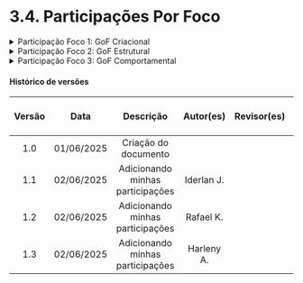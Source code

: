 # 3.4. Participações Por Foco

<details>
<summary>Participação Foco 1: GoF Criacional</summary>

| Nome do Membro           | Contribuição          | Significância da Contribuição para o Projeto | Comprobatórios Claros (com link) |
|--------------------------|-----------------------|----------------------------------------------|----------------------------------|
| Gustavo Costa            | -                     | -                                            | -                                |
| Harleny Angéllica        |   	Excelente          |  implementação do builder, singleton no código do projeto, revisão dos textos, adição das imagens do código e adição dos vídeos de demonstração.  | [Commit I](https://github.com/UnBArqDsw2025-1-Turma01/2025.1-T01-_G7_FCTEPodcast/blob/main/fctepodcast-backend/src/builder/Episodio/EpisodioBuilder.ts)  [Commit II](https://github.com/UnBArqDsw2025-1-Turma01/2025.1-T01-_G7_FCTEPodcast/blob/main/fctepodcast-frontend/src/context/auth/AuthContext.tsx) [Commit III](https://github.com/UnBArqDsw2025-1-Turma01/2025.1-T01-_G7_FCTEPodcast_Entrega_03/commit/e334328e011177017c3a64e2a28fc74c44fb6b5c) [Commit IV](https://github.com/UnBArqDsw2025-1-Turma01/2025.1-T01-_G7_FCTEPodcast_Entrega_03/commit/0804d8851c7e0016de3dd78765fb453f72a811b1)  [Commit V](https://github.com/UnBArqDsw2025-1-Turma01/2025.1-T01-_G7_FCTEPodcast_Entrega_03/commit/e59ea4d3267449ae68a9f8742ef5fc15b7204982) [Commit VI](https://github.com/UnBArqDsw2025-1-Turma01/2025.1-T01-_G7_FCTEPodcast_Entrega_03/commit/b0d2b755a83d6a47604ab979587fa411616a56bf)  |
| Iderlan Júnio            |   	Excelente                   | implementação do builder, singleton no código do projeto, revisão dos textos, adição das imagens do código e adição dos vídeos de demonstração.                                          |  [Commit](https://github.com/UnBArqDsw2025-1-Turma01/2025.1-T01-_G7_FCTEPodcast/blob/main/fctepodcast-backend/src/builder/Episodio/EpisodioBuilder.ts)  [Commit](https://github.com/UnBArqDsw2025-1-Turma01/2025.1-T01-_G7_FCTEPodcast/blob/main/fctepodcast-frontend/src/context/auth/AuthContext.tsx) [Commit](https://github.com/UnBArqDsw2025-1-Turma01/2025.1-T01-_G7_FCTEPodcast_Entrega_03/commit/e334328e011177017c3a64e2a28fc74c44fb6b5c)   [Commit](https://github.com/UnBArqDsw2025-1-Turma01/2025.1-T01-_G7_FCTEPodcast/commit/3573314b568004de8fa358ee7aa0429f06eaa46c) [Commit](https://github.com/UnBArqDsw2025-1-Turma01/2025.1-T01-_G7_FCTEPodcast_Entrega_03/commit/0804d8851c7e0016de3dd78765fb453f72a811b1) [Commit](https://github.com/UnBArqDsw2025-1-Turma01/2025.1-T01-_G7_FCTEPodcast_Entrega_03/commit/e59ea4d3267449ae68a9f8742ef5fc15b7204982) [Commit](https://github.com/UnBArqDsw2025-1-Turma01/2025.1-T01-_G7_FCTEPodcast/commit/786ec6af95ca3d79b6e4452ed566c297b4a9a315)                     |
| João Paulo Barros        | -                     | -                                            | -                                |
| Joyce Dionizio           | -                     | -                                            | -                                |
| Marcella Anderle         | -                     | -                                            | -                                |
| Natália De Morais        | -                     | -                                            | -                                |
| Mateus de Siqueira Silva | -                     | -                                            | -                                |
| Rafael Kenji             |   	Excelente                   | Construi os diagramas do builder, singleton e factory, adicionei os diagramas na pagina dos GoFs Criacionais e participei da revisão dos textos, adição das imagens do código e adição dos vídeos de demonstração.                                             | [Commit](https://github.com/UnBArqDsw2025-1-Turma01/2025.1-T01-_G7_FCTEPodcast_Entrega_03/commit/6d2cab1c503b12dc859be49ee4d9236422011f6c)  [Commit](https://github.com/UnBArqDsw2025-1-Turma01/2025.1-T01-_G7_FCTEPodcast_Entrega_03/commit/11fcf833cee77babd37f59ee058f384111cbbdf5)  [Commit](https://github.com/UnBArqDsw2025-1-Turma01/2025.1-T01-_G7_FCTEPodcast_Entrega_03/commit/0a0a59952c854eb78a75c2609b3b037e49dd8f2f) [Commit](https://github.com/UnBArqDsw2025-1-Turma01/2025.1-T01-_G7_FCTEPodcast/commit/3573314b568004de8fa358ee7aa0429f06eaa46c)  [Commit](https://github.com/UnBArqDsw2025-1-Turma01/2025.1-T01-_G7_FCTEPodcast/commit/3573314b568004de8fa358ee7aa0429f06eaa46c)  [Commit](https://github.com/UnBArqDsw2025-1-Turma01/2025.1-T01-_G7_FCTEPodcast_Entrega_03/commit/e334328e011177017c3a64e2a28fc74c44fb6b5c)  [Commit](https://github.com/UnBArqDsw2025-1-Turma01/2025.1-T01-_G7_FCTEPodcast_Entrega_03/commit/0804d8851c7e0016de3dd78765fb453f72a811b1)  [Commit](https://github.com/UnBArqDsw2025-1-Turma01/2025.1-T01-_G7_FCTEPodcast_Entrega_03/commit/e59ea4d3267449ae68a9f8742ef5fc15b7204982)                              |

</details>

<details>
<summary>Participação Foco 2: GoF Estrutural</summary>

| Nome do Membro           | Contribuição          | Significância da Contribuição para o Projeto | Comprobatórios Claros (com link) |
|--------------------------|-----------------------|----------------------------------------------|----------------------------------|
| Gustavo Costa            | -                     | -                                            | -                                |
| Harleny Angéllica        | Excelente             |  implementação do Adapter, revisão dos textos, adição das imagens do código e adição dos vídeos de demonstração.               | [Commit I](https://github.com/UnBArqDsw2025-1-Turma01/2025.1-T01-_G7_FCTEPodcast_Entrega_03/commit/b0d2b755a83d6a47604ab979587fa411616a56bf) [Commit II](https://github.com/UnBArqDsw2025-1-Turma01/2025.1-T01-_G7_FCTEPodcast/blob/feat--Adapter-para-mandar-imagens-para-o-frontend/fctepodcast-backend/src/adapter/ImageAdapter.ts)  [Commit III](https://github.com/UnBArqDsw2025-1-Turma01/2025.1-T01-_G7_FCTEPodcast_Entrega_03/commit/e334328e011177017c3a64e2a28fc74c44fb6b5c) [Commit IV](https://github.com/UnBArqDsw2025-1-Turma01/2025.1-T01-_G7_FCTEPodcast_Entrega_03/commit/0804d8851c7e0016de3dd78765fb453f72a811b1) [Commit V](https://github.com/UnBArqDsw2025-1-Turma01/2025.1-T01-_G7_FCTEPodcast_Entrega_03/commit/e59ea4d3267449ae68a9f8742ef5fc15b7204982)|
| Iderlan Júnio            |          Excelente           | implementação do Adapter, Facade no código do projeto, revisão dos textos, adição das imagens do código e adição dos vídeos de demonstração.                                           |   [Commit](https://github.com/UnBArqDsw2025-1-Turma01/2025.1-T01-_G7_FCTEPodcast/blob/feat--Adapter-para-mandar-imagens-para-o-frontend/fctepodcast-backend/src/adapter/ImageAdapter.ts) [Commit](https://github.com/UnBArqDsw2025-1-Turma01/2025.1-T01-_G7_FCTEPodcast/blob/fix--alterando-o-authproxy-para-um-fa%C3%A7ade/fctepodcast-backend/src/facade/AuthFacade.ts) [Commit](https://github.com/UnBArqDsw2025-1-Turma01/2025.1-T01-_G7_FCTEPodcast_Entrega_03/commit/e334328e011177017c3a64e2a28fc74c44fb6b5c) [Commit](https://github.com/UnBArqDsw2025-1-Turma01/2025.1-T01-_G7_FCTEPodcast_Entrega_03/commit/0804d8851c7e0016de3dd78765fb453f72a811b1) [Commit](https://github.com/UnBArqDsw2025-1-Turma01/2025.1-T01-_G7_FCTEPodcast_Entrega_03/commit/e59ea4d3267449ae68a9f8742ef5fc15b7204982) [Commit](https://github.com/UnBArqDsw2025-1-Turma01/2025.1-T01-_G7_FCTEPodcast/commit/786ec6af95ca3d79b6e4452ed566c297b4a9a315)                         |
| João Paulo Barros        | -                     | -                                            | -                                |
| Joyce Dionizio           | -                     | -                                            | -                                |
| Marcella Anderle         | -                     | -                                            | -                                |
| Natália De Morais        | -                     | -                                            | -                                |
| Mateus de Siqueira Silva | -                     | -                                            | -                                |
| Rafael Kenji             | Excelente                     | Construi os diagramas do facade e do adapter, adicionei os diagramas na pagina dos GoFs Estruturais e participei da revisão dos textos, adição das imagens do código e adição dos vídeos de demonstração.                                           | [Commit](https://github.com/UnBArqDsw2025-1-Turma01/2025.1-T01-_G7_FCTEPodcast_Entrega_03/commit/62dedfa7967ad49a0fdbc90da0c215b135a192b7)  [Commit](https://github.com/UnBArqDsw2025-1-Turma01/2025.1-T01-_G7_FCTEPodcast_Entrega_03/commit/da2639ee46b7035966d63bc3404c8d9bce810b6b)  [Commit](https://github.com/UnBArqDsw2025-1-Turma01/2025.1-T01-_G7_FCTEPodcast_Entrega_03/commit/063c1e3fde792902705d9914fe21f835de1049fa)  [Commit](https://github.com/UnBArqDsw2025-1-Turma01/2025.1-T01-_G7_FCTEPodcast_Entrega_03/commit/e59ea4d3267449ae68a9f8742ef5fc15b7204982)  [Commit](https://github.com/UnBArqDsw2025-1-Turma01/2025.1-T01-_G7_FCTEPodcast_Entrega_03/commit/e334328e011177017c3a64e2a28fc74c44fb6b5c)  [Commit](https://github.com/UnBArqDsw2025-1-Turma01/2025.1-T01-_G7_FCTEPodcast_Entrega_03/commit/0804d8851c7e0016de3dd78765fb453f72a811b1)  [Commit](https://github.com/UnBArqDsw2025-1-Turma01/2025.1-T01-_G7_FCTEPodcast_Entrega_03/commit/e59ea4d3267449ae68a9f8742ef5fc15b7204982)                                |

</details>

<details>
<summary>Participação Foco 3: GoF Comportamental</summary>

| Nome do Membro           | Contribuição          | Significância da Contribuição para o Projeto | Comprobatórios Claros (com link) |
|--------------------------|-----------------------|----------------------------------------------|----------------------------------|
| Gustavo Costa            | -                     | -                                            | -                                |
| Harleny Angéllica        | Excelente                     | revisão dos textos, adição das imagens do código e adição dos vídeos de demonstração.                | [Commit I](https://github.com/UnBArqDsw2025-1-Turma01/2025.1-T01-_G7_FCTEPodcast_Entrega_03/commit/b0d2b755a83d6a47604ab979587fa411616a56bf)  [Commit II](https://github.com/UnBArqDsw2025-1-Turma01/2025.1-T01-_G7_FCTEPodcast/commit/af3a38d575e88fd229b23a0c728dae103736d16c)  [Commit III](https://github.com/UnBArqDsw2025-1-Turma01/2025.1-T01-_G7_FCTEPodcast_Entrega_03/commit/e334328e011177017c3a64e2a28fc74c44fb6b5c) [Commit IV](https://github.com/UnBArqDsw2025-1-Turma01/2025.1-T01-_G7_FCTEPodcast_Entrega_03/commit/0804d8851c7e0016de3dd78765fb453f72a811b1) [Commit V](https://github.com/UnBArqDsw2025-1-Turma01/2025.1-T01-_G7_FCTEPodcast_Entrega_03/commit/e59ea4d3267449ae68a9f8742ef5fc15b7204982) |
| Iderlan Júnio            | Excelente                    | implementação do Command no código do projeto, revisão dos textos, aduição das imagens e adição dos vídeos de demonstração.                                          |    [Commit](https://github.com/UnBArqDsw2025-1-Turma01/2025.1-T01-_G7_FCTEPodcast/commit/af3a38d575e88fd229b23a0c728dae103736d16c) [Commit](https://github.com/UnBArqDsw2025-1-Turma01/2025.1-T01-_G7_FCTEPodcast_Entrega_03/commit/e334328e011177017c3a64e2a28fc74c44fb6b5c)  [Commit](https://github.com/UnBArqDsw2025-1-Turma01/2025.1-T01-_G7_FCTEPodcast_Entrega_03/commit/0804d8851c7e0016de3dd78765fb453f72a811b1) [Commit](https://github.com/UnBArqDsw2025-1-Turma01/2025.1-T01-_G7_FCTEPodcast_Entrega_03/commit/e59ea4d3267449ae68a9f8742ef5fc15b7204982) [Commit](https://github.com/UnBArqDsw2025-1-Turma01/2025.1-T01-_G7_FCTEPodcast/commit/786ec6af95ca3d79b6e4452ed566c297b4a9a315)                        |
| João Paulo Barros        | -                     | -                                            | -                                |
| Joyce Dionizio           | -                     | -                                            | -                                |
| Marcella Anderle         | -                     | -                                            | -                                |
| Natália De Morais        | -                     | -                                            | -                                |
| Mateus de Siqueira Silva | -                     | -                                            | -                                |
| Rafael Kenji             | Excelente                    | Construi os diagramas do command, adicionei o diagrama na pagina dos GoFs Comportamentais e participei da revisão dos textos, adição das imagens do código e adição dos vídeos de demonstração.                                            | [Commit](https://github.com/UnBArqDsw2025-1-Turma01/2025.1-T01-_G7_FCTEPodcast_Entrega_03/commit/7a5f8127755987d5062b8f7b6d9988ad9228e41e)  [Commit](https://github.com/UnBArqDsw2025-1-Turma01/2025.1-T01-_G7_FCTEPodcast_Entrega_03/commit/4a950bbfb445214d19176e54bdb9daaad08a44a5)  [Commit](https://github.com/UnBArqDsw2025-1-Turma01/2025.1-T01-_G7_FCTEPodcast/commit/af3a38d575e88fd229b23a0c728dae103736d16c)  [Commit](https://github.com/UnBArqDsw2025-1-Turma01/2025.1-T01-_G7_FCTEPodcast_Entrega_03/commit/e334328e011177017c3a64e2a28fc74c44fb6b5c)  [Commit](https://github.com/UnBArqDsw2025-1-Turma01/2025.1-T01-_G7_FCTEPodcast_Entrega_03/commit/0804d8851c7e0016de3dd78765fb453f72a811b1)  [Commit](https://github.com/UnBArqDsw2025-1-Turma01/2025.1-T01-_G7_FCTEPodcast_Entrega_03/commit/e59ea4d3267449ae68a9f8742ef5fc15b7204982)                                |

</details>


#### Histórico de versões 

| Versão |    Data    |        Descrição         |    Autor(es)    |  Revisor(es)                    |  Detalhes da Revisão  | 
| :----: | :--------: | :----------------------: | :-------------: | :-----------------------------: | :---------------------|
|  1.0   | 01/06/2025 |   Criação do documento   |    |              | 
|  1.1   | 02/06/2025 |   Adicionando minhas participações   | Iderlan J.   |              | |
|  1.2   | 02/06/2025 |   Adicionando minhas participações   | Rafael K.   |              | |
|  1.3   | 02/06/2025 |   Adicionando minhas participações   | Harleny A.     |     | |
